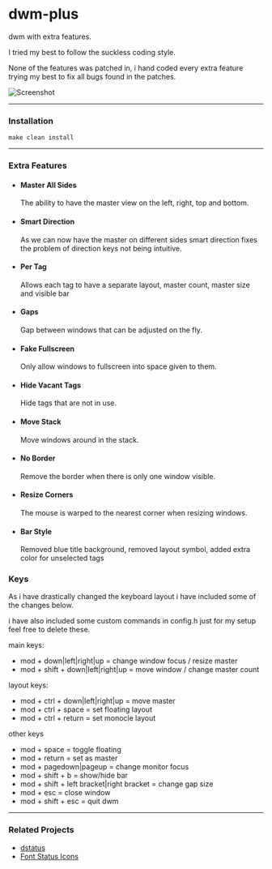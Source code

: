 # dwm-plus
dwm with extra features.

I tried my best to follow the suckless coding style.

None of the features was patched in, i hand coded every extra feature trying my best to fix all bugs found in the patches.

![Screenshot](http://i67.tinypic.com/169gf7t.jpg)
***
### Installation
```
make clean install
```
***
### Extra Features
* #### Master All Sides
   The ability to have the master view on the left, right, top and bottom.
* #### Smart Direction
   As we can now have the master on different sides smart direction fixes the problem of direction keys not being intuitive.
* #### Per Tag
   Allows each tag to have a separate layout, master count, master size and visible bar
* #### Gaps
   Gap between windows that can be adjusted on the fly.
* #### Fake Fullscreen
   Only allow windows to fullscreen into space given to them.
* #### Hide Vacant Tags
   Hide tags that are not in use.
* #### Move Stack
   Move windows around in the stack.
* #### No Border
   Remove the border when there is only one window visible.
* #### Resize Corners
   The mouse is warped to the nearest corner when resizing windows.
* #### Bar Style
   Removed blue title background, removed layout symbol, added extra color for unselected tags
### Keys
As i have drastically changed the keyboard layout i have included some of the changes below.

i have also included some custom commands in config.h just for my setup feel free to delete these.

main keys:
* mod + down|left|right|up = change window focus / resize master
* mod + shift + down|left|right|up = move window / change master count

layout keys:
* mod + ctrl + down|left|right|up = move master
* mod + ctrl + space = set floating layout
* mod + ctrl + return = set monocle layout

other keys
* mod + space = toggle floating
* mod + return = set as master
* mod + pagedown|pageup = change monitor focus
* mod + shift + b = show/hide bar
* mod + shift + left bracket|right bracket = change gap size
* mod + esc = close window
* mod + shift + esc = quit dwm
***
### Related Projects
* [dstatus](https://github.com/5uphi/dstatus)
* [Font Status Icons](https://github.com/5uphi/Font-Status-Icons)
